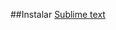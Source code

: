##Instalar [Sublime text](http://c758482.r82.cf2.rackcdn.com/Sublime%20Text%20Build%203083%20x64%20Setup.exe)  
